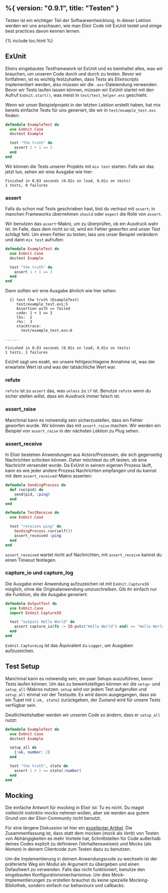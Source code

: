%{
  version: "0.9.1",
  title: "Testen"
}
---

Testen ist ein wichtiger Teil der Softwareentwicklung. In dieser Lektion werden wir uns anschauen, wie man Elixir Code mit ExUnit testet und einige best practices davon kennen lernen.

{% include toc.html %}

## ExUnit

Elixirs eingebautes Testframework ist ExUnit und es beinhaltet alles, was wir brauchen, um unseren Code durch und durch zu testen. Bevor wir fortfahren, ist es wichtig festzuhalten, dass Tests als Elixirscripts implementiert werden, also müssen wir die `.exs`-Dateiendung verwenden. Bevor wir Tests laufen lassen können, müssen wir ExUnit startet mit den Aufruf `ExUnit.start()`, was meist in `test/test_helper.exs` geschieht.

Wenn wir unser Beispielprojekt in der letzten Lektion erstellt haben, hat mix bereits einfache Tests für uns generiert, die wir in `test/example_test.exs` finden:

```elixir
defmodule ExampleTest do
  use ExUnit.Case
  doctest Example

  test "the truth" do
    assert 1 + 1 == 2
  end
end
```

Wir können die Tests unserer Projekts mit `mix test` starten. Falls wir das jetzt tun, sehen wir eine Ausgabe wie hier:

```shell
Finished in 0.03 seconds (0.02s on load, 0.01s on tests)
1 tests, 0 failures
```

### assert

Falls du schon mal Tests geschrieben hast, bist du vertraut mit `assert`; in manchen Frameworks übernehmen `should` oder `expect` die Rolle von `assert`.

Wir benutzen das `assert`-Makro, um zu überprüfen, ob ein Ausdruck wahr ist. Im Falle, dass dem nicht so ist, wird ein Fehler geworfen und unser Test schlägt fehl. Um einen Fehler zu testen, lass uns unser Beispiel verändern und dann `mix test` aufrufen:

```elixir
defmodule ExampleTest do
  use ExUnit.Case
  doctest Example

  test "the truth" do
    assert 1 + 1 == 3
  end
end
```

Dann sollten wir eine Ausgabe ähnlich wie hier sehen:

```shell
  1) test the truth (ExampleTest)
     test/example_test.exs:5
     Assertion with == failed
     code: 1 + 1 == 3
     lhs:  2
     rhs:  3
     stacktrace:
       test/example_test.exs:6

......

Finished in 0.03 seconds (0.02s on load, 0.01s on tests)
1 tests, 1 failures
```

ExUnit sagt uns exakt, wo unsere fehlgeschlagene Annahme ist, was der erwartete Wert ist und was der tatsächliche Wert war.

### refute

`refute` ist zu `assert` das, was `unless` zu `if` ist. Benutze `refute` wenn du sicher stellen willst, dass ein Ausdruck immer falsch ist.

### assert_raise

Manchmal kann es notwendig sein sicherzustellen, dass ein Fehler geworfen wurde. Wir können das mit `assert_raise` machen.  Wir werden ein Beispiel von `assert_raise` in der nächsten Lektion zu Plug sehen.

### assert_receive

In Elixir bestehen Anwendungen aus Actors/Prozessen, die sich gegenseitig Nachrichten schicken können. Daher möchtest du oft testen, ob eine Nachricht versendet wurde. Da ExUnit in seinem eigenen Prozess läuft, kann es wie jeder andere Prozess Nachrichten empfangen und du kannst mit dem `assert_received`-Makro asserten:

```elixir
defmodule SendingProcess do
  def run(pid) do
    send(pid, :ping)
  end
end

defmodule TestReceive do
  use ExUnit.Case

  test "receives ping" do
    SendingProcess.run(self())
    assert_received :ping
  end
end
```

`assert_received` wartet nicht auf Nachrichten, mit `assert_receive` kannst du einen Timeout festlegen.

### capture_io und capture_log

Die Ausgabe einer Anwendung aufzuzeichen ist mit `ExUnit.CaptureIO` möglich, ohne die Originalanwendung umzuschreiben. Gib ihr einfach nur die Funktion, die die Ausgabe generiert:

```elixir
defmodule OutputTest do
  use ExUnit.Case
  import ExUnit.CaptureIO

  test "outputs Hello World" do
    assert capture_io(fn -> IO.puts("Hello World") end) == "Hello World\n"
  end
end
```

`ExUnit.CaptureLog` ist das Äquivalent zu `Logger`, um Ausgaben aufzuzeichen.

## Test Setup

Manchmal kann es notwendig sein, ein paar Setups auszuführen, bevor Tests laufen können. Um das zu bewerkstelligen können wir die `setup`- und `setup_all`-Makros nutzen. `setup` wird vor jedem Test aufgerufen und `setup_all` einmal vor der Testsuite. Es wird davon ausgegangen, dass sie ein Tupel mit `{:ok, state}` zurückgeben, der Zustand wird für unsere Tests verfügbar sein.

Deutlichkeitshalber werden wir unseren Code so ändern, dass er `setup_all` nutzt:

```elixir
defmodule ExampleTest do
  use ExUnit.Case
  doctest Example

  setup_all do
    {:ok, number: 2}
  end

  test "the truth", state do
    assert 1 + 1 == state[:number]
  end
end
```

## Mocking

Die einfache Antwort für mocking in Elixir ist: Tu es nicht. Du magst vielleicht instinktiv mocks nehmen wollen, aber sie werden aus gutem Grund von der Elixir-Community nicht benutzt.

Für eine längere Diskussion ist hier ein [exzellenter Artikel](http://blog.plataformatec.com.br/2015/10/mocks-and-explicit-contracts/). Die Zusammenfassung ist, dass statt dem mocken (mock als *Verb*) von Testen von Abhängigkeiten es mehr Vorteile hat, Schnittstellen für Code außerhalb deines Codes explizit zu definieren (Verhaltensweisen) und Mocks (als *Nomen*) in deinem Clientcode zum Testen dazu zu benutzen.

Um die Implementierung in deinem Anwendungscode zu wechseln ist der präferierte Weg ein Modul als Argument zu übergeben und einen Defaultwert zu verwenden. Falls das nicht funktioniert, benutze den eingebauten Konfigurationsmechanismus. Um dies Mock-Implementierungen zu erstellen brauchst du keine spezielle Mocking-Bibliothek, sondern einfach nur behaviours und callbacks.
